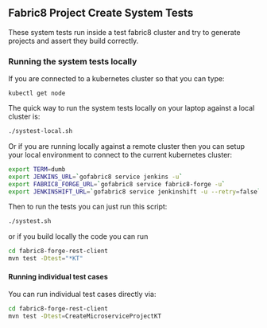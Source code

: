 ## Fabric8 Project Create System Tests

These system tests run inside a test fabric8 cluster and try to generate projects and assert they build correctly.

### Running the system tests locally

If you are connected to a kubernetes cluster so that you can type:

    kubectl get node

The quick way to run the system tests locally on your laptop against a local cluster is:


```bash
./systest-local.sh
```    
    
Or if you are running locally against a remote cluster then you can setup your local environment to connect to the current kubernetes cluster:
    

```bash
export TERM=dumb
export JENKINS_URL=`gofabric8 service jenkins -u`
export FABRIC8_FORGE_URL=`gofabric8 service fabric8-forge -u`
export JENKINSHIFT_URL=`gofabric8 service jenkinshift -u --retry=false`
```

Then to run the tests you can just run this script:

```bash
./systest.sh
```

or if you build locally the code you can run

```bash
cd fabric8-forge-rest-client
mvn test -Dtest="*KT"
```

#### Running individual test cases

You can run individual test cases directly via:

```bash
cd fabric8-forge-rest-client
mvn test -Dtest=CreateMicroserviceProjectKT
```